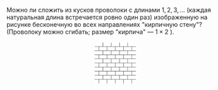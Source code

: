 Можно ли сложить из кусков проволоки с длинами $1, 2, 3, \dots$ (каждая натуральная 
длина встречается ровно один раз) изображенную на рисунке бесконечную 
во всех направлениях "кирпичную 
стену"? (Проволоку можно сгибать; размер "кирпича" — $1\times 2$ ).
<p align="center"><img src="./s2000_3.png" height="100"></p>